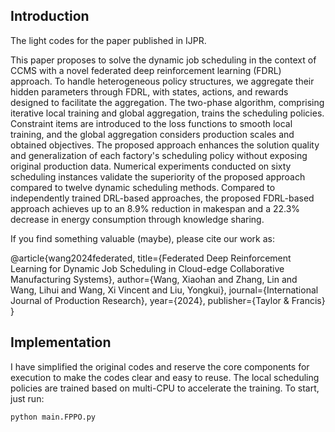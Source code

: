 ## Introduction

The light codes for the paper published in IJPR.

This paper proposes to solve the dynamic job scheduling in the context of CCMS with a novel federated deep reinforcement learning (FDRL) approach. To handle heterogeneous policy structures, we aggregate their hidden parameters through FDRL, with states, actions, and rewards designed to facilitate the aggregation. The two-phase algorithm, comprising iterative local training and global aggregation, trains the scheduling policies. Constraint items are introduced to the loss functions to smooth local training, and the global aggregation considers production scales and obtained objectives. The proposed approach enhances the solution quality and generalization of each factory's scheduling policy without exposing original production data. Numerical experiments conducted on sixty scheduling instances validate the superiority of the proposed approach compared to twelve dynamic scheduling methods. Compared to independently trained DRL-based approaches, the proposed FDRL-based approach achieves up to an 8.9\% reduction in makespan and a 22.3\% decrease in energy consumption through knowledge sharing.

If you find something valuable (maybe), please cite our work as:

@article{wang2024federated,
  title={Federated Deep Reinforcement Learning for Dynamic Job Scheduling in Cloud-edge Collaborative Manufacturing Systems},
  author={Wang, Xiaohan and Zhang, Lin and Wang, Lihui and Wang, Xi Vincent and Liu, Yongkui},
  journal={International Journal of Production Research},
  year={2024},
  publisher={Taylor \& Francis}
}

## Implementation
I have simplified the original codes and reserve the core components for execution to make the codes clear and easy to reuse. The local scheduling policies are trained based on multi-CPU to accelerate the training. To start, just run:
```python
python main.FPPO.py
```
